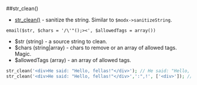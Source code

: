 ##str_clean()
* [str_clean()](./core/components/modhelpers/docs/en/str_clean.md) - sanitize the string. Similar to ```$modx->sanitizeString```.

```email($str, $chars = '/\'"();><', $allowedTags = array())```
- $str (string) - a source string to clean.
- $chars (string|array) - chars to remove or an array of allowed tags. Magic.
- $allowedTags (array) - an array of allowed tags.

```php
str_clean('<div>He said: "Hello, fellas!"</div>'); // He said: "Hello, fellas!
str_clean('<div>He said: "Hello, fellas!"</div>',':",!', ['<div>']); // <div>He said Hello fellas</div>

```